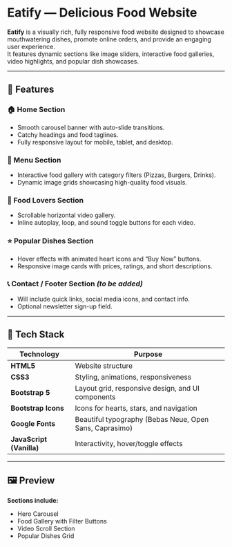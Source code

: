 #  Eatify — Delicious Food Website  

**Eatify** is a visually rich, fully responsive food website designed to showcase mouthwatering dishes, promote online orders, and provide an engaging user experience.  
It features dynamic sections like image sliders, interactive food galleries, video highlights, and popular dish showcases.  

---

## 🚀 Features  

### 🏠 Home Section  
- Smooth carousel banner with auto-slide transitions.  
- Catchy headings and food taglines.  
- Fully responsive layout for mobile, tablet, and desktop.  

### 🍕 Menu Section  
- Interactive food gallery with category filters (Pizzas, Burgers, Drinks).  
- Dynamic image grids showcasing high-quality food visuals.  

### 🎥 Food Lovers Section  
- Scrollable horizontal video gallery.  
- Inline autoplay, loop, and sound toggle buttons for each video.  

### ⭐ Popular Dishes Section  
- Hover effects with animated heart icons and “Buy Now” buttons.  
- Responsive image cards with prices, ratings, and short descriptions.  

### 📞 Contact / Footer Section *(to be added)*  
- Will include quick links, social media icons, and contact info.  
- Optional newsletter sign-up field.  

---

## 🧰 Tech Stack  

| Technology | Purpose |
|-------------|----------|
| **HTML5** | Website structure |
| **CSS3** | Styling, animations, responsiveness |
| **Bootstrap 5** | Layout grid, responsive design, and UI components |
| **Bootstrap Icons** | Icons for hearts, stars, and navigation |
| **Google Fonts** | Beautiful typography (Bebas Neue, Open Sans, Caprasimo) |
| **JavaScript (Vanilla)** | Interactivity, hover/toggle effects |

---

## 🖼️ Preview  

**Sections include:**  
- Hero Carousel  
- Food Gallery with Filter Buttons  
- Video Scroll Section  
- Popular Dishes Grid  

